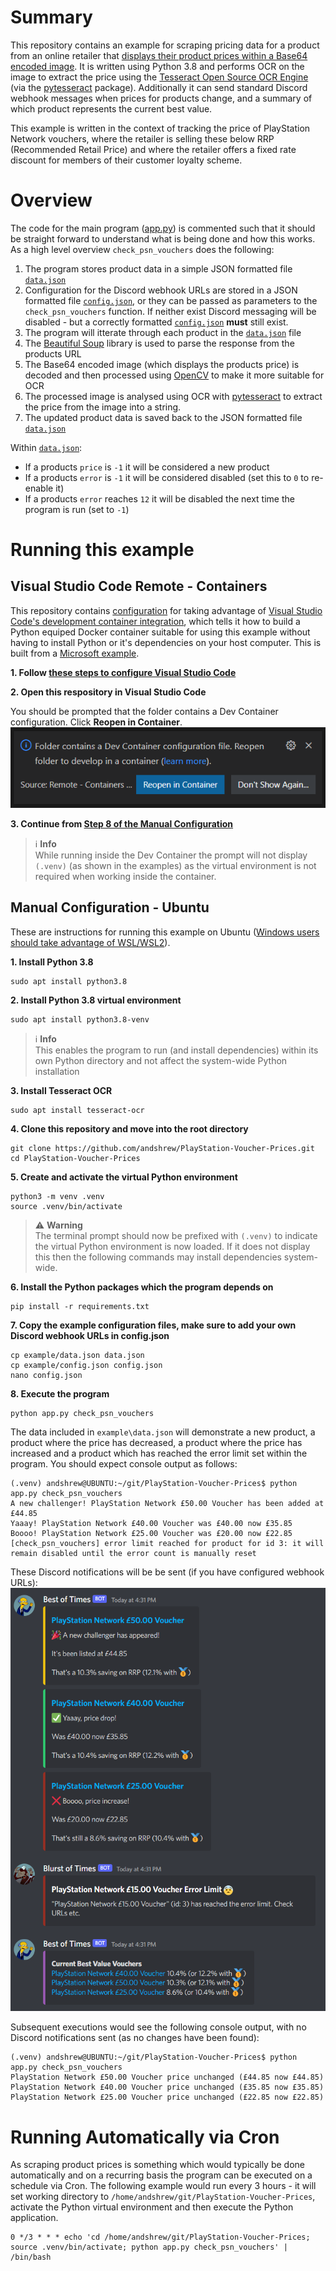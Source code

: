 # Summary

This repository contains an example for scraping pricing data for a product from an online retailer that [displays their product prices within a Base64 encoded image](https://andshrew.github.io/PlayStation-Voucher-Prices/psn-50-voucher.html). It is written using Python 3.8 and performs OCR on the image to extract the price using the [Tesseract Open Source OCR Engine](https://github.com/tesseract-ocr/tesseract) (via the [pytesseract](https://pypi.org/project/pytesseract/) package). Additionally it can send standard Discord webhook messages when prices for products change, and a summary of which product represents the current best value.

This example is written in the context of tracking the price of PlayStation Network vouchers, where the retailer is selling these below RRP (Recommended Retail Price) and where the retailer offers a fixed rate discount for members of their customer loyalty scheme.

# Overview

The code for the main program ([app.py](app.py)) is commented such that it should be straight forward to understand what is being done and how this works. As a high level overview `check_psn_vouchers` does the following:
1. The program stores product data in a simple JSON formatted file [`data.json`](example/data.json)
2. Configuration for the Discord webhook URLs are stored in a JSON formatted file [`config.json`](example/config.json), or they can be passed as parameters to the `check_psn_vouchers` function. If neither exist Discord messaging will be disabled - but a correctly formatted [`config.json`](example/config.json) **must** still exist.
3. The program will itterate through each product in the [`data.json`](example/data.json) file
4. The [Beautiful Soup](https://www.crummy.com/software/BeautifulSoup/bs4/doc/) library is used to parse the response from the products URL
5. The Base64 encoded image (which displays the products price) is decoded and then processed using [OpenCV](https://pypi.org/project/opencv-python-headless/) to make it more suitable for OCR
6. The processed image is analysed using OCR with [pytesseract](https://pypi.org/project/pytesseract/) to extract the price from the image into a string.
7. The updated product data is saved back to the JSON formatted file [`data.json`](example/data.json)

Within [`data.json`](example/data.json):
 * If a products `price` is `-1` it will be considered a new product
 * If a products `error` is `-1` it will be considered disabled (set this to `0` to re-enable it)
 * If a products `error` reaches `12` it will be disabled the next time the program is run (set to `-1`)


# Running this example

## Visual Studio Code Remote - Containers

This repository contains [configuration](.devcontainer/devcontainer.json) for taking advantage of [Visual Studio Code's development container integration](https://code.visualstudio.com/docs/remote/containers), which tells it how to build a Python equiped Docker container suitable for using this example without having to install Python or it's dependencies on your host computer. This is built from a [Microsoft example](https://github.com/microsoft/vscode-remote-try-python).

**1. Follow [these steps to configure Visual Studio Code](https://code.visualstudio.com/docs/remote/containers#_getting-started)**

**2. Open this respository in Visual Studio Code**

You should be prompted that the folder contains a Dev Container configuration. Click **Reopen in Container**.
![Visual Studio Code Dev Container notification example](docs/images/Readme-Container-Prompt.png)

**3. Continue from [Step 8 of the Manual Configuration](#manual-execute-the-program)**

> ℹ️ **Info** <br>While running inside the Dev Container the prompt will not display `(.venv)` (as shown in the examples) as the virtual environment is not required when working inside the container.

## Manual Configuration - Ubuntu

These are instructions for running this example on Ubuntu ([Windows users should take advantage of WSL/WSL2](https://docs.microsoft.com/en-us/windows/wsl/install)).

**1. Install Python 3.8**
```
sudo apt install python3.8
```

**2. Install Python 3.8 virtual environment**
```
sudo apt install python3.8-venv
```
> ℹ️ **Info** <br>This enables the program to run (and install dependencies) within its own Python directory and not affect the system-wide Python installation

**3. Install Tesseract OCR**
```
sudo apt install tesseract-ocr
```

**4. Clone this repository and move into the root directory**
```
git clone https://github.com/andshrew/PlayStation-Voucher-Prices.git
cd PlayStation-Voucher-Prices
```

**5. Create and activate the virtual Python environment**
```
python3 -m venv .venv
source .venv/bin/activate
```
> ⚠️ **Warning** <br>The terminal prompt should now be prefixed with `(.venv)` to indicate the virtual Python environment is now loaded. If it does not display this then the following commands may install dependencies system-wide.

**6. Install the Python packages which the program depends on**
```
pip install -r requirements.txt
```

**7. Copy the example configuration files, make sure to add your own Discord webhook URLs in config.json**
```
cp example/data.json data.json
cp example/config.json config.json
nano config.json
```

**8. Execute the program**
<a id="manual-execute-the-program"></a>
```
python app.py check_psn_vouchers
```

The data included in `example\data.json` will demonstrate a new product, a product where the price has decreased, a product where the price has increased and a product which has reached the error limit set within the program. You should expect console output as follows:
```
(.venv) andshrew@UBUNTU:~/git/PlayStation-Voucher-Prices$ python app.py check_psn_vouchers
A new challenger! PlayStation Network £50.00 Voucher has been added at £44.85
Yaaay! PlayStation Network £40.00 Voucher was £40.00 now £35.85
Boooo! PlayStation Network £25.00 Voucher was £20.00 now £22.85
[check_psn_vouchers] error limit reached for product for id 3: it will remain disabled until the error count is manually reset
```

These Discord notifications will be be sent (if you have configured webhook URLs):
![Discord notifications example](docs/images/Readme-Discord-Example.png)

Subsequent executions would see the following console output, with no Discord notifications sent (as no changes have been found):
```
(.venv) andshrew@UBUNTU:~/git/PlayStation-Voucher-Prices$ python app.py check_psn_vouchers
PlayStation Network £50.00 Voucher price unchanged (£44.85 now £44.85)
PlayStation Network £40.00 Voucher price unchanged (£35.85 now £35.85)
PlayStation Network £25.00 Voucher price unchanged (£22.85 now £22.85)
```

# Running Automatically via Cron

As scraping product prices is something which would typically be done automatically and on a recurring basis the program can be executed on a schedule via Cron. The following example would run every 3 hours - it will set working directory to `/home/andshrew/git/PlayStation-Voucher-Prices`, activate the Python virtual environment and then execute the Python application.

```
0 */3 * * * echo 'cd /home/andshrew/git/PlayStation-Voucher-Prices; source .venv/bin/activate; python app.py check_psn_vouchers' | /bin/bash
```
